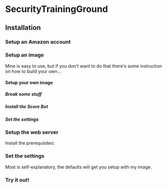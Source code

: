 # SecurityTrainingGround

## Installation

### Setup an Amazon account

### Setup an image
Mine is easy to use, but if you don't want to do that there's some instruction on how to build your own...

#### Setup your own image

##### Break some stuff

##### Install the Score Bot

##### Set the settings

### Setup the web server
Install the prerequisites:

### Set the settings
Most is self-explanatory, the defaults will get you setup with my image.

### Try it out!
